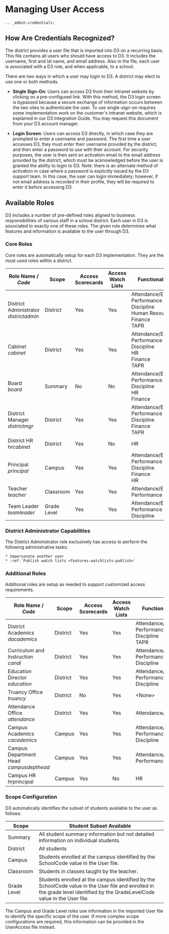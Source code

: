 # Managing User Access

```eval_rst
.. _admin-credentials:
```

## How Are Credentials Recognized?

The district provides a user file that is imported into D3 on a recurring basis. This file contains all users who should have access to D3. It includes the username, first and lst name, and email address. Also in the file, each user is associated with a D3 role, and when applicable, to a school.

There are two ways in which a user may login to D3. A district may elect to use one or both methods.

* **Single Sign-On**: Users can access D3 from their Intranet website by clicking on a pre-configured link. With this method, the D3 login screen is bypassed because a secure exchange of information occurs between the two sites to authenticate the user. To use single-sign-on requires some implementation work on the customer's Intranet website, which is explained in our D3 Integration Guide. You may request this document from your D3 account manager.


* **Login Screen**: Users can access D3 directly, in which case they are prompted to enter a username and password. The first time a user accesses D3, they must enter their username provided by the district, and then enter a password to use with their account. For security purposes, the user is then sent an activation email to the email address provided by the district, which must be acknowledged before the user is granted the ability to login to D3. Note: there is an alternate method of activation in case where a password is explicitly issued by the D3 support team. In this case, the user can login immediately; however, if not email address is recorded in their profile, they will be required to enter it before accessing D3.

## Available Roles

D3 includes a number of pre-defined roles aligned to business responsibilities of various staff in a school district. Each user in D3 is associated to exactly one of these roles. The given role determines what features and information is available to the user through D3.

### Core Roles

Core roles are automatically setup for each D3 implementation. They are the most used roles within a district.

<div class="wy-table-responsive">
<table class="docutils">
    <thead>
        <tr>
            <th>Role Name / <i>Code</i></th>
            <th>Scope</th>
            <th>Access<br>Scorecards</th>
            <th>Access<br>Watch Lists</th>
            <th>Functional Areas</th>
        </tr>
    </thead>
    <tbody>
        <tr>
            <td>District Administrator<br><i>districtadmin</i></td>
            <td>District</td>
            <td>Yes</td>
            <td>Yes</td>
            <td>
                Attendance/Enrollment<br>
                Performance<br>
                Discipline<br>
                Human Resources<br>
                Finance<br>
                TAPR<br>
            </td>
        </tr>
        <tr>
            <td>Cabinet<br><i>cabinet</i></td>
            <td>District</td>
            <td>Yes</td>
            <td>Yes</td>
            <td>
                Attendance/Enrollment<br>
                Performance<br>
                Discipline<br>
                HR<br>
                Finance<br>
                TAPR<br>
            </td>
        </tr>
        <tr>
            <td>Board<br><i>board</i></td>
            <td>Summary</td>
            <td>No</td>
            <td>No</td>
            <td>
                Attendance/Enrollment<br>
                Performance<br>
                Discipline<br>
                HR<br>
                Finance<br>
            </td>
        </tr>
        <tr>
            <td>District Manager<br><i>districtmgr</i></td>
            <td>District</td>
            <td>Yes</td>
            <td>Yes</td>
            <td>
                Attendance/Enrollment<br>
                Performance<br>
                Discipline<br>
                Finance<br>
                TAPR<br>
            </td>
        </tr>
        <tr>
            <td>District HR<br><i>hrcabinet</i></td>
            <td>District</td>
            <td>Yes</td>
            <td>No</td>
            <td>
                HR<br>
            </td>
        </tr>
        <tr>
            <td>Principal<br><i>principal</i></td>
            <td>Campus</td>
            <td>Yes</td>
            <td>Yes</td>
            <td>
                Attendance/Enrollment<br>
                Performance<br>
                Discipline<br>
                Finance<br>
                HR<br>
            </td>
        </tr>
        <tr>
            <td>Teacher<br><i>teacher</i></td>
            <td>Classroom</td>
            <td>Yes</td>
            <td>Yes</td>
            <td>
                Attendance/Enrollment<br>
                Performance<br>
            </td>
        </tr>
        <tr>
            <td>Team Leader<br><i>teamleader</i></td>
            <td>Grade Level</td>
            <td>Yes</td>
            <td>Yes</td>
            <td>
                Attendance/Enrollment<br>
                Performance<br>
                Discipline<br>
            </td>
        </tr>
        <!--
        <tr>
            <td>Campus Director<br><i>(coming soon)</i></td>
            <td>Campus + Grade Level(s)</td>
            <td>Yes</td>
            <td>Yes</td>
            <td>
                Attendance/Enrollment<br>
                Performance<br>
                Discipline<br>
                HR<br>
            </td>
        </tr>
        <tr>
            <td>Team Leader<br><i>(coming soon)</i></td>
            <td>Campus + Grade Level</td>
            <td>Yes</td>
            <td>Yes</td>
            <td>
                Attendance/Enrollment<br>
                Performance<br>
                Discipline<br>
            </td>
        </tr>
        -->
    </tbody>
</table>
</div>

### District Administrator Capabilities

The District Administrator role exclusively has access to perform the following administrative tasks:

```eval_rst
* Impersonate another user
* :ref:`Publish watch lists <features-watchlists-publish>`
```

### Additional Roles

Additional roles are setup as needed to support customized access requirements. 

<div class="wy-table-responsive">
<table class="docutils">
    <thead>
        <tr>
            <th>Role Name / <i>Code</i></th>
            <th>Scope</th>
            <th>Access<br>Scorecards</th>
            <th>Access<br>Watch Lists</th>
            <th>Functional Areas</th>
        </tr>
    </thead>
    <tbody>
        <tr>
            <td>District Academics<br><i>dacademics</i></td>
            <td>District</td>
            <td>Yes</td>
            <td>Yes</td>
            <td>
                Attendance/Enrollment<br>
                Performance<br>
                Discipline<br>
                TAPR<br>
            </td>
        </tr>
        <tr>
            <td>Curriculum and Instruction<br><i>candi</i></td>
            <td>District</td>
            <td>Yes</td>
            <td>Yes</td>
            <td>
                Attendance/Enrollment<br>
                Performance<br>
                Discipline<br>
            </td>
        </tr>
        <tr>
            <td>Education Director<br><i>education</i></td>
            <td>District</td>
            <td>Yes</td>
            <td>Yes</td>
            <td>
                Attendance/Enrollment<br>
                Performance<br>
                Discipline<br>
            </td>
        </tr>
        <tr>
            <td>Truancy Office<br><i>truancy</i></td>
            <td>District</td>
            <td>No</td>
            <td>Yes</td>
            <td>&lt;None&gt;</td>
        </tr>
        <tr>
            <td>Attendance Office<br><i>attendance</i></td>
            <td>District</td>
            <td>Yes</td>
            <td>Yes</td>
            <td>Attendance/Enrollment</td>
        </tr>
        <tr>
            <td>Campus Academics<br><i>cacademics</i></td>
            <td>Campus</td>
            <td>Yes</td>
            <td>Yes</td>
            <td>
                Attendance/Enrollment<br>
                Performance<br>
                Discipline<br>
            </td>
        </tr>
        <tr>
            <td>Campus Department Head<br><i>campusdepthead</i></td>
            <td>Campus</td>
            <td>Yes</td>
            <td>Yes</td>
            <td>
                Attendance/Enrollment<br>
                Performance<br>
            </td>
        </tr>
        <tr>
            <td>Campus HR<br><i>hrprincipal</i></td>
            <td>Campus</td>
            <td>Yes</td>
            <td>No</td>
            <td>
                HR<br>
            </td>
        </tr>
    </tbody>
</table>
</div>

### Scope Configuration

D3 automatically identifies the subset of students available to the user as follows:

<div class="wy-table-responsive">
<table class="docutils">
    <thead>
        <tr>
            <th>Scope</th>
            <th>Student Subset Available</th>
        <tr>
    </thead>
    <tbody>
        <tr>
            <td>Summary</td>
            <td>All student summary information but not detailed information on individual students.</td>
        </tr>
       <tr>
            <td>District</td>
            <td>All students</td>
        </tr>
        <tr>
            <td>Campus</td>
            <td>Students enrolled at the campus identified by the SchoolCode value in the User file.</td>
        </tr>
        <tr>
            <td>Classroom</td>
            <td>Students in classes taught by the teacher.</td>
        </tr>
        <tr>
            <td>Grade Level</td>
            <td>Students enrolled at the campus identified by the SchoolCode value in the User file and enrolled in the grade level identified by the GradeLevelCode value in the User file.</td>
        </tr>
    </tbody>
</table>

The Campus and Grade Level roles use information in the imported User file to identify the specific scope of the user. If more complex scope configurations are required, this information can be provided in the UserAccess file instead.